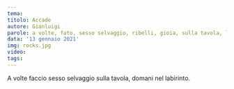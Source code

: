 ```yaml
---
tema:
titolo: Accade
autore: Gianluigi
parole: a volte, fato, sesso selvaggio, ribelli, gioia, sulla tavola, labirinto, domani, crocevia
data: '13 gennaio 2021'
img: rocks.jpg
video: 
tags: 
---
```

A volte faccio sesso selvaggio sulla tavola, domani
nel labirinto.
